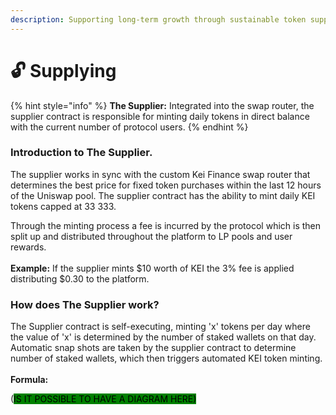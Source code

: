 ```yaml
---
description: Supporting long-term growth through sustainable token supplies.
---
```


# 🔓 Supplying

{% hint style="info" %}
**The Supplier:** Integrated into the swap router, the supplier contract is responsible for minting daily tokens in direct balance with the current number of protocol users.
{% endhint %}

### Introduction to The Supplier.

The supplier works in sync with the custom Kei Finance swap router that determines the best price for fixed token purchases within the last 12 hours of the Uniswap pool. The supplier contract has the ability to mint daily KEI tokens capped at 33 333.&#x20;

Through the minting process a fee is incurred by the protocol which is then split up and distributed throughout the platform to LP pools and user rewards.\
\
**Example:** If the supplier mints $10 worth of KEI the 3% fee is applied distributing $0.30 to the platform.

### How does The Supplier work?&#x20;

The Supplier contract is self-executing, minting 'x' tokens per day where the value of 'x' is determined by the number of staked wallets on that day. Automatic snap shots are taken by the supplier contract to determine number of staked wallets, which then triggers automated KEI token minting.\
\
**Formula:**

(<mark style="background-color:green;">IS IT POSSIBLE TO HAVE A DIAGRAM HERE)</mark>&#x20;
